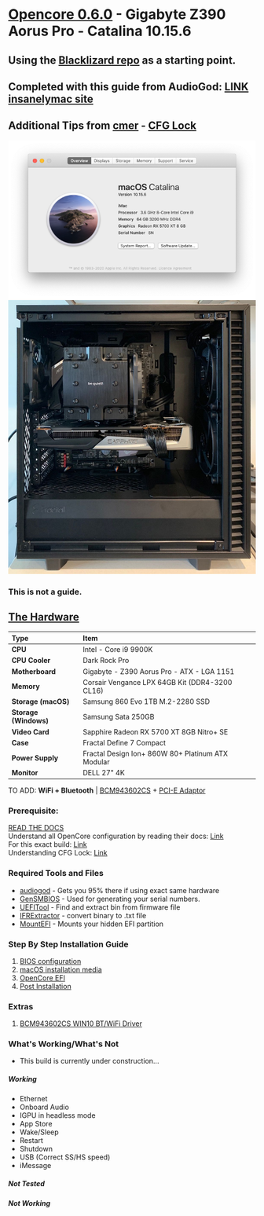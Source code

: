 # [Opencore 0.6.0](https://dortania.github.io/OpenCore-Install-Guide/) - Gigabyte Z390 Aorus Pro - Catalina 10.15.6
## Using the [Blacklizard repo](https://github.com/blacklizard/gigabyte-z390-aorus-pro-wifi-hackintosh-opencore) as a starting point.
## Completed with this guide from AudioGod: [LINK insanelymac site](https://www.insanelymac.com/forum/topic/339980-audiogods-aorus-z390-pro-patched-dsdt-mini-guide-and-discussion/)
## Additional Tips from [cmer](https://github.com/cmer/gigabyte-z390-aorus-master-hackintosh) - [CFG Lock](https://www.youtube.com/watch?v=W4JXVNJsK98)

![System Info](images/system.png)
![Build](images/Build.jpg)


### This is not a guide.


## [The Hardware](https://au.pcpartpicker.com/b/BYQqqs)

Type|Item
:----|:----
**CPU** | Intel - Core i9 9900K
**CPU Cooler** | Dark Rock Pro
**Motherboard** | Gigabyte - Z390 Aorus Pro - ATX - LGA 1151
**Memory** | Corsair Vengance LPX 64GB Kit (DDR4-3200 CL16)
**Storage (macOS)** | Samsung 860 Evo 1TB M.2-2280 SSD
**Storage (Windows)** | Samsung Sata 250GB
**Video Card** | Sapphire Radeon RX 5700 XT 8GB Nitro+ SE
**Case** | Fractal Define 7 Compact
**Power Supply** | Fractal Design Ion+ 860W 80+ Platinum ATX Modular
**Monitor** | DELL 27" 4K
TO ADD:
**WiFi + Bluetooth** | [BCM943602CS](https://www.aliexpress.com/item/32847834498.html) + [PCI-E Adaptor](https://shopee.com.my/product/162227071/3405707076)

### Prerequisite:
<u>READ THE DOCS</u><br>
Understand all OpenCore configuration by reading their docs: [Link](https://dortania.github.io/OpenCore-Install-Guide/)<br>
For this exact build: [Link](https://www.insanelymac.com/forum/topic/339980-audiogods-aorus-z390-pro-patched-dsdt-mini-guide-and-discussion/)<br>
Understanding CFG Lock: [Link](https://www.youtube.com/redirect?event=video_description&v=W4JXVNJsK98&redir_token=QUFFLUhqbjA0ckdvZjd3NHIzVVpFcVdGdS1UekZCWi1qd3xBQ3Jtc0trakZnRkNaMVJIWnEwd1VTelY5NEVjQWstWEJOTmVYdUFmTGlIVF9LcVZDZzhrU1NWTDUtOWUtYkxEMmFqVk0yT1B3RzQ5RS1CRlRZcUVQNk5Td2NFWFRyWkdHbTJmcGdTX0djZmtneTJNMVNfTkswRQ%3D%3D&q=https%3A%2F%2Fdortania.github.io%2FOpenCore-Desktop-Guide%2Fextras%2Fmsr-lock.html)<br>



### Required Tools and Files
- [audiogod](https://www.insanelymac.com/forum/topic/339980-audiogods-aorus-z390-pro-patched-dsdt-mini-guide-and-discussion/) - Gets you 95% there if using exact same hardware
- [GenSMBIOS](https://github.com/corpnewt/GenSMBIOS) - Used for generating your serial numbers.
- [UEFITool](https://www.youtube.com/redirect?event=video_description&v=W4JXVNJsK98&redir_token=QUFFLUhqbGlfcTh1ZVNsRFVoQmUxdXp6a0NEV2pqNjZTd3xBQ3Jtc0trdHVhejV6TWxNbGZ6UWJPM1UybTFrcjNIT01Yc2YzcHJhV2NYVlU1YmFBQjJjbjVXNHg4VE1TZFhscEwycDNrVDgxal9aZS1pTTl6ODVWYm84VkRSUllyZHh6RTVsd0ZOMkt4d1NmRmNjSW9RRzlEMA%3D%3D&q=https%3A%2F%2Fgithub.com%2FLongSoft%2FUEFITool%2Freleases) - Find and extract bin from firmware file
- [IFRExtractor](https://www.youtube.com/redirect?event=video_description&v=W4JXVNJsK98&redir_token=QUFFLUhqbkVDMzhmYndYNmZUSHk3bFpzRHZnQ2t4N3I4UXxBQ3Jtc0tuS3pwMnNPdWVXY1ptbzNadDhTeEhqRDNqSW1DTjFrUnZJVzhnb0VFOEF3dXMtSmJOTzZBWlhfV2F5SkRua1ZJbUFHcXVwTVRLQmNXaFkxUTI1OEJGbTFqZC1kVTAyTUFrc21WN1VaN0NDZFhzTFFwdw%3D%3D&q=https%3A%2F%2Fgithub.com%2FLongSoft%2FUniversal-IFR-Extractor%2Freleases) - convert binary to .txt file
- [MountEFI](https://www.youtube.com/redirect?event=video_description&v=W4JXVNJsK98&redir_token=QUFFLUhqbEZoYUlvMG9UUGVGM01FcmFtZG1QSnM1aFVpZ3xBQ3Jtc0trS015bThkTUJZUmZ6WHhtM2c3c0lTSmhpZTRfM29WYU9LSkd1Y1dJdU5fNnBlSzlHQUduelJwdVVTSVFrWmtiejdJbkhrZVVvMF9DVUF5dTc2UFI3bXNNczFMODVvREZMbHJmWS1DODZucTRxUDdrbw%3D%3D&q=https%3A%2F%2Fgithub.com%2Fcorpnewt%2FMountEFI) - Mounts your hidden EFI partition

### Step By Step Installation Guide
1. [BIOS configuration](BIOS.md)
2. [macOS installation media](INSTALLER.md)
3. [OpenCore EFI](OC.md)
4. [Post Installation](POST_INSTALL.md)

### Extras
1. [BCM943602CS WIN10 BT/WiFi Driver](https://mega.nz/file/h5ozUZCS#XVszB3yWDcyhaNxahbMWJLiEmnmGpqbuAnahyGDdv7Y)

### What's Working/What's Not

- This build is currently under construction...

##### Working
- Ethernet
- Onboard Audio
- IGPU in headless mode
- App Store
- Wake/Sleep
- Restart
- Shutdown
- USB (Correct SS/HS speed)
- iMessage


##### Not Tested


##### Not Working

